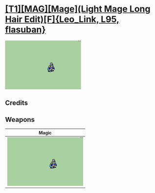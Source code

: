 # [\[T1\]\[MAG\]\[Mage\]\(Light Mage Long Hair Edit\)\[F\]{Leo_Link, L95, flasuban}](./)

<img src="./6.%20Magic/Magic_000.png" alt="[T1][MAG][Mage](Light Mage Long Hair Edit)[F]{Leo_Link, L95, flasuban} standing" />

## Credits



## Weapons


|Magic |
|  :---: |
| <img alt="Magic animation" src="./6.%20Magic/Magic.gif" /> |

